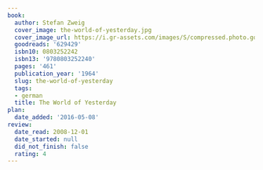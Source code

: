 ```yaml
---
book:
  author: Stefan Zweig
  cover_image: the-world-of-yesterday.jpg
  cover_image_url: https://i.gr-assets.com/images/S/compressed.photo.goodreads.com/books/1347696322l/629429.jpg
  goodreads: '629429'
  isbn10: 0803252242
  isbn13: '9780803252240'
  pages: '461'
  publication_year: '1964'
  slug: the-world-of-yesterday
  tags:
  - german
  title: The World of Yesterday
plan:
  date_added: '2016-05-08'
review:
  date_read: 2008-12-01
  date_started: null
  did_not_finish: false
  rating: 4
---
```

